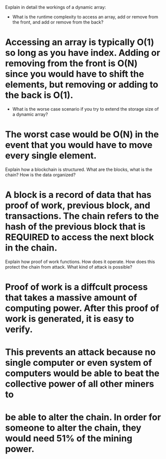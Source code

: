 Explain in detail the workings of a dynamic array:

- What is the runtime complexity to access an array, add or remove from the front, and add or remove from the back?

# Accessing an array is typically O(1) so long as you have index. Adding or removing from the front is O(N) since you would have to shift the elements, but removing or adding to the back is O(1).

- What is the worse case scenario if you try to extend the storage size of a dynamic array?

# The worst case would be O(N) in the event that you would have to move every single element.

Explain how a blockchain is structured. What are the blocks, what is the chain? How is the data organized?

# A block is a record of data that has proof of work, previous block, and transactions. The chain refers to the hash of the previous block that is REQUIRED to access the next block in the chain.

Explain how proof of work functions. How does it operate. How does this protect the chain from attack. What kind of attack is possible?

# Proof of work is a diffcult process that takes a massive amount of computing power. After this proof of work is generated, it is easy to verify.

# This prevents an attack because no single computer or even system of computers would be able to beat the collective power of all other miners to

# be able to alter the chain. In order for someone to alter the chain, they would need 51% of the mining power.

